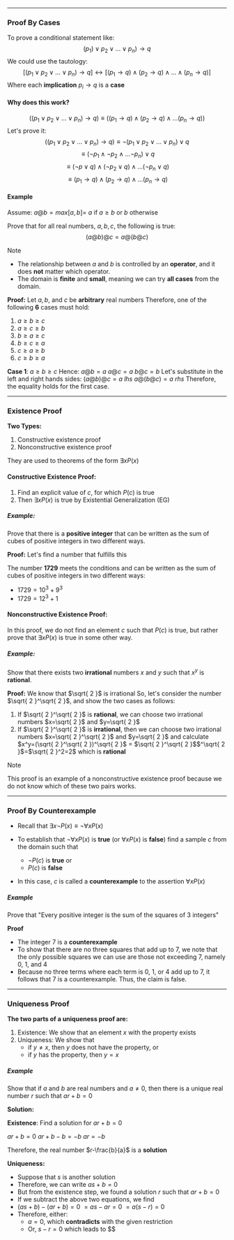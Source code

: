 - - -
### Proof By Cases
To prove a conditional statement like:
$$
(p_{1}) \lor p_{2} \lor \dots \lor p_{n})\to q
$$
We could use the tautology:
$$
[(p_{1} \lor p_{2} \lor \dots \lor p_{n})\to q] \leftrightarrow [(p_{1} \to q) \land (p_{2} \to q)\land \dots \land (p_{n} \to q)]
$$
Where each **implication** $p_{i} \to q$ is a **case**


#### Why does this work?

$$
((p_{1} \lor p_{2} \lor \dots \lor p_{n})\to q) \equiv ((p_{1}\to q) \land (p_{2} \to q) \land \dots(p_{n} \to q))
$$
Let's prove it:
$$
((p_{1} \lor p_{2} \lor \dots \lor p_{n})\to q) \equiv \lnot (p_{1} \lor p_{2} \lor \dots \lor p_{n}) \lor q
$$
$$
\equiv (\lnot p_{1} \land \lnot p_{2} \land \dots \lnot p_{n})\lor q
$$
$$
\equiv (\lnot p \lor q) \land (\lnot p_{2} \lor q) \land \dots (\lnot p_{n} \lor q)
$$
$$
\equiv (p_{1} \to q) \land (p_{2} \to q) \land \dots (p_{n} \to q)
$$


#### Example

Assume: $a @ b = max[a,b]=$ $a$ if $a \geq b$ or $b$ otherwise

Prove that for all real numbers, $a,b,c$, the following is true:
$$
(a@b)@c = a@(b@c)
$$
> [!Note]
> - The relationship between $a$ and $b$ is controlled by an **operator**, and it does **not** matter which operator.
> - The domain is **finite** and **small**, meaning we can try **all cases** from the domain.

**Proof:**
Let $a,b,$ and $c$ be **arbitrary** real numbers
Therefore, one of the following **6** cases must hold:
1. $a \geq b \geq c$
2. $a \geq c \geq b$
3. $b\geq a\geq c$
4. $b\geq c\geq a$
5. $c\geq a\geq b$
6. $c\geq b\geq a$

**Case 1**: $a \geq b \geq c$
Hence: 
	$a@b=a$
	$a@c=a$
	$b@c=b$
Let's substitute in the left and right hands sides:
	$(a@b)@c=a$        $lhs$
	$a@(b@c)=a$       $rhs$
Therefore, the equality holds for the first case.

- - -
### Existence Proof
**Two Types:**
1. Constructive existence proof
2. Nonconstructive existence proof

They are used to theorems of the form $\exists x P(x)$

#### Constructive Existence Proof:
1. Find an explicit value of $c$, for which $P(c)$ is true
2. Then $\exists x P(x)$ is true by Existential Generalization (EG)

##### Example:
Prove that there is a **positive integer** that can be written as the sum of cubes of positive integers in two different ways.

**Proof:**
Let's find a number that fulfills this

The number **1729** meets the conditions and can be written as the sum of cubes of positive integers in two different ways:
- $1729=10^3+9^3$
- $1729=12^3+1$

#### Nonconstructive Existence Proof:
In this proof, we do not find an element $c$ such that $P(c)$ is true, but rather prove that $\exists xP(x)$  is true in some other way.

##### Example:
Show that there exists two **irrational** numbers $x$ and $y$ such that $x^y$ is **rational**.

**Proof:**
We know that $\sqrt{ 2 }$ is irrational
So, let's consider the number $\sqrt{ 2 }^\sqrt{ 2 }$, and show the two cases as follows:
1. If $\sqrt{ 2 }^\sqrt{ 2 }$ is **rational**, we can choose two irrational numbers $x=\sqrt{ 2 }$ and $y=\sqrt{ 2 }$
2. If $\sqrt{ 2 }^\sqrt{ 2 }$ is **irrational**, then we can choose two irrational numbers $x=\sqrt{ 2 }^\sqrt{ 2 }$ and $y=\sqrt{ 2 }$ and calculate $x^y=(\sqrt{ 2 }^\sqrt{ 2 })^\sqrt{ 2 }$ $=$ $\sqrt{ 2 }^\sqrt{ 2 }$$^\sqrt{ 2 }$$=$$\sqrt{ 2 }^2=2$ which is **rational**

> [!Note] 
> This proof is an example of a nonconstructive existence proof because we do not know which of these two pairs works.

- - -
### Proof By Counterexample

- Recall that $\exists x \lnot P(x) \equiv \lnot \forall x P(x)$

- To establish that $\lnot \forall x P(x)$ is **true** (or $\forall x P(x)$ is **false**) find a sample $c$ from the domain such that
	- $\lnot P(c)$ is **true** or
	- $P(c)$ is **false**

- In this case, $c$ is called a **counterexample** to the assertion $\forall x P(x)$

##### Example
Prove that "Every positive integer is the sum of the squares of 3 integers"

**Proof**
- The integer 7 is a **counterexample**
- To show that there are no three squares that add up to 7, we note that the only possible squares we can use are those not exceeding 7, namely 0, 1, and 4
- Because no three terms where each term is 0, 1, or 4 add up to 7, it follows that 7 is a counterexample. Thus, the claim is false.

- - -
### Uniqueness Proof
**The two parts of a uniqueness proof are:**
1. Existence: We show that an element $x$ with the property exists
2. Uniqueness: We show that
	- if $y \neq x$, then $y$ does not have the property, or
	- if $y$ has the property, then $y=x$

##### Example
Show that if $a$ and $b$ are real numbers and $a\neq0$, then there is a unique real number $r$ such that $ar+b=0$

**Solution:**

**Existence**: Find a solution for $ar+b=0$

$ar+b=0$
$ar+b-b=-b$
$ar=-b$

Therefore, the real number $r-\frac{b}{a}$ is a **solution**

**Uniqueness:**
- Suppose that $s$ is another solution
- Therefore, we can write $as+b=0$
- But from the existence step, we found a solution $r$ such that $ar+b=0$
- If we subtract the above two equations, we find
- $(as+b)-(ar+b)=0$
	$= as-ar=0$
	$= a(s-r)=0$
- Therefore, either:
	- $a=0$, which **contradicts** with the given restriction
	- Or, $s-r=0$ which leads to $$